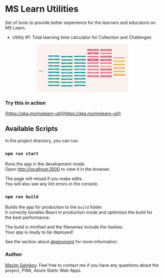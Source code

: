 # MS Learn Utilities

Set of tools to provide better experience for the learners and educators on MS Learn.

- Utility #1: Total learning time calculator for Collection and Challenges

<p align="center">
    <img src="public/images/social.png" width="300">
</p>

### Try this in action

[https://aka.ms/mslearn-util](https://aka.ms/mslearn-util)

## Available Scripts

In the project directory, you can run:

### `npm run start`

Runs the app in the development mode.\
Open [http://localhost:3000](http://localhost:3000) to view it in the browser.

The page will reload if you make edits.\
You will also see any lint errors in the console.

### `npm run build`

Builds the app for production to the `build` folder.\
It correctly bundles React in production mode and optimizes the build for the best performance.

The build is minified and the filenames include the hashes.\
Your app is ready to be deployed!

See the section about [deployment](https://facebook.github.io/create-react-app/docs/deployment) for more information.

### Author

[Maxim Salnikov](https://twitter.com/webmaxru). Feel free to contact me if you have any questions about the project, PWA, Azure Static Web Apps.

